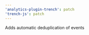 ```yaml
---
'analytics-plugin-trench': patch
'trench-js': patch
---
```


Adds automatic deduplication of events
